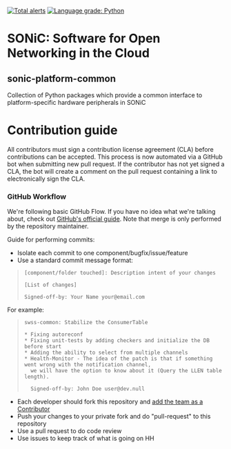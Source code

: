 [![Total alerts](https://img.shields.io/lgtm/alerts/g/Azure/sonic-platform-common.svg?logo=lgtm&logoWidth=18)](https://lgtm.com/projects/g/Azure/sonic-platform-common/alerts/)
[![Language grade: Python](https://img.shields.io/lgtm/grade/python/g/Azure/sonic-platform-common.svg?logo=lgtm&logoWidth=18)](https://lgtm.com/projects/g/Azure/sonic-platform-common/context:python)

# SONiC: Software for Open Networking in the Cloud

## sonic-platform-common

Collection of Python packages which provide a common interface to platform-specific hardware peripherals in SONiC

# Contribution guide

All contributors must sign a contribution license agreement (CLA) before contributions can be accepted. This process is now automated via a GitHub bot when submitting new pull request. If the contributor has not yet signed a CLA, the bot will create a comment on the pull request containing a link to electronically sign the CLA.

### GitHub Workflow

We're following basic GitHub Flow. If you have no idea what we're talking about, check out [GitHub's official guide](https://guides.github.com/introduction/flow/). Note that merge is only performed by the repository maintainer.

Guide for performing commits:

* Isolate each commit to one component/bugfix/issue/feature
* Use a standard commit message format:

>     [component/folder touched]: Description intent of your changes
> 
>     [List of changes]
>     
> 	  Signed-off-by: Your Name your@email.com
    
For example:

>     swss-common: Stabilize the ConsumerTable
>     
>     * Fixing autoreconf
>     * Fixing unit-tests by adding checkers and initialize the DB before start
>     * Adding the ability to select from multiple channels
>     * Health-Monitor - The idea of the patch is that if something went wrong with the notification channel, 
>       we will have the option to know about it (Query the LLEN table length).
>       
>       Signed-off-by: John Doe user@dev.null


* Each developer should fork this repository and [add the team as a Contributor](https://help.github.com/articles/adding-collaborators-to-a-personal-repository)
* Push your changes to your private fork and do "pull-request" to this repository
* Use a pull request to do code review
* Use issues to keep track of what is going on
HH
